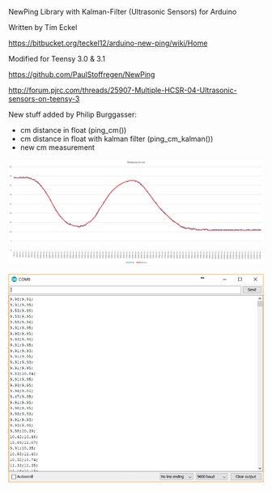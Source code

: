 NewPing Library with Kalman-Filter (Ultrasonic Sensors) for Arduino

Written by Tim Eckel

https://bitbucket.org/teckel12/arduino-new-ping/wiki/Home

Modified for Teensy 3.0 & 3.1

https://github.com/PaulStoffregen/NewPing

http://forum.pjrc.com/threads/25907-Multiple-HCSR-04-Ultrasonic-sensors-on-teensy-3

New stuff added by Philip Burggasser:
- cm distance in float (ping_cm())
- cm distance in float with kalman filter (ping_cm_kalman())
- new cm measurement

![Screenshot](https://raw.githubusercontent.com/Aldebaran91/NewPing/master/extras/NewPingPlus_screenshot.png)

![Screenshot](https://raw.githubusercontent.com/Aldebaran91/NewPing/master/extras/NewPingLog_screenshot.png)
